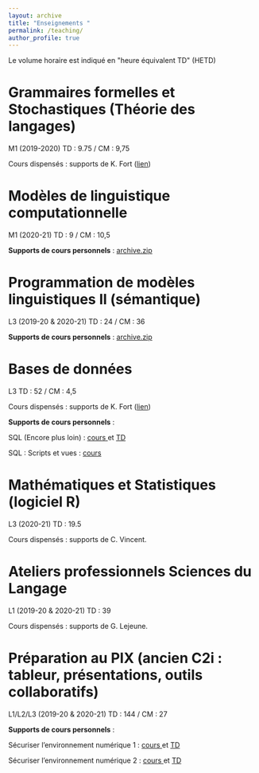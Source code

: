 ```yaml
---
layout: archive
title: "Enseignements "
permalink: /teaching/
author_profile: true
---
```


Le volume horaire est indiqué en "heure équivalent TD" (HETD)

Grammaires formelles et Stochastiques (Théorie des langages)
=====
M1 (2019-2020) TD : 9.75 / CM : 9,75

Cours dispensés : supports de K. Fort (<a href="https://members.loria.fr/KFort/teaching/sorbonne/">lien</a>)

Modèles de linguistique computationnelle
=====
M1 (2020-21) TD : 9 / CM : 10,5


**Supports de cours personnels** : <a href="/assets/cours/PROG_M1.zip">archive.zip</a> 

Programmation de modèles linguistiques II (sémantique)
=====
L3 (2019-20 & 2020-21) TD : 24 / CM : 36

**Supports de cours personnels** : 
 <a href="/assets/cours/PROG-L3_2019_MILLOUR.zip">archive.zip</a> 



Bases de données
=====
L3 TD : 52 / CM : 4,5

Cours dispensés : supports de K. Fort (<a href="https://members.loria.fr/KFort/teaching/sorbonne/">lien</a>)

**Supports de cours personnels** : 

SQL (Encore plus loin) : <a href="/assets/cours/BasesDeDonn%C3%A9es_SQL_EncorePlusLoin.pdf"> cours </a> et <a href="/assets/cours/PIX_TD4_2020_MILLOUR.odp"> TD </a>   

SQL : Scripts et vues : <a href="/assets/cours/BasesDeDonn%C3%A9es_SQL_scripts.pdf"> cours </a> 

Mathématiques et Statistiques (logiciel R)
=====
L3 (2020-21) TD : 19.5

Cours dispensés : supports de C. Vincent.

Ateliers professionnels Sciences du Langage 
=====
L1 (2019-20 & 2020-21) TD : 39

Cours dispensés : supports de G. Lejeune.



Préparation au PIX (ancien C2i : tableur, présentations, outils collaboratifs)
=====
L1/L2/L3 (2019-20 & 2020-21) TD : 144 / CM : 27

**Supports de cours personnels** : 

Sécuriser l’environnement numérique 1 : <a href="/assets/cours/PIX_CM4_2020_MILLOUR.odp"> cours </a> et <a href="/assets/cours/PIX_TD4_2020_MILLOUR.odp"> TD </a>   

Sécuriser l’environnement numérique 2 : <a href="/assets/cours/PIX_CM5_2020_MILLOUR.odp"> cours </a> et <a href="/assets/cours/PIX_TD5_2020_MILLOUR.odp"> TD </a>   


<!-- {% include base_path %}
{% for post in site.teaching reversed %}
  {% include archive-single.html %}
{% endfor %} -->
